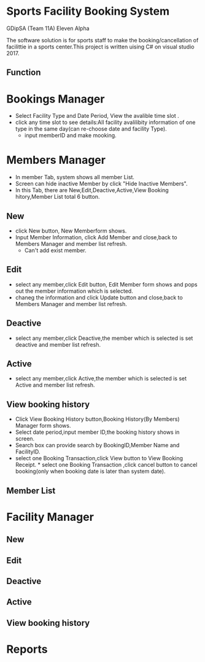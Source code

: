 Sports Facility Booking System
========================
GDipSA (Team 11A) Eleven Alpha

The software solution is for sports staff to make the booking/cancellation of facilittie in a sports center.This project is written uising C# on visual studio 2017.

Function
-----------------
# Bookings Manager
* Select Facility Type and Date Period, View the avalible time slot .
 * click any time slot to see details:All facility avalilibity information of one type in the same day(can re-choose date and facility Type).
   * input memberID and make mooking.
   
# Members Manager
* In member Tab, system shows all member List.
* Screen can hide inactive Member by click "Hide Inactive Members".
* In this Tab, there are New,Edit,Deactive,Active,View Booking hitory,Member List total 6 button.
## New 
* click New button, New Memberform shows.
 * Input Member Information, click Add Member and close,back to Members Manager and member list refresh.
   * Can't add exist member.

## Edit
* select any member,click Edit button, Edit Member form shows and pops out the member information which is selected.
 * chaneg the information and click Update button and close,back to Members Manager and member list refresh.
## Deactive
* select any member,click Deactive,the member which is selected is set deactive and member list refresh.

## Active
* select any member,click Active,the member which is selected is set Active and member list refresh.

## View booking history
* Click View Booking History button,Booking History(By Members) Manager form shows.
 * Select date period,input member ID,the booking history shows in screen.
  * Search box can provide search by BookingID,Member Name and FacilityID.
   * select one Booking Transaction,click View button to View Booking Receipt.
    * select one Booking Transaction ,click cancel button to cancel booking(only when booking date is later than system date).
    
## Member List




# Facility Manager
## New 
## Edit
## Deactive
## Active
## View booking history


# Reports
 

